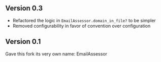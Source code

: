 ## Version 0.3
- Refactored the logic in `EmailAssessor.domain_in_file?` to be simpler
- Removed configurability in favor of convention over configuration

## Version 0.1
Gave this fork its very own name: EmailAssessor
